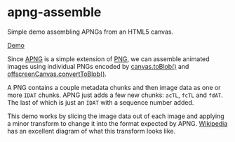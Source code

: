 # apng-assemble
Simple demo assembling APNGs from an HTML5 canvas.

[Demo](https://dalecurtis.github.io/apng-assemble/)

Since [APNG](https://wiki.mozilla.org/APNG_Specification#Structure) is a simple
extension of [PNG](https://en.wikipedia.org/wiki/PNG), we can assemble animated
images using individual PNGs encoded by [canvas.toBlob()](https://developer.mozilla.org/en-US/docs/Web/API/HTMLCanvasElement/toBlob)
and [offscreenCanvas.convertToBlob()](https://developer.mozilla.org/en-US/docs/Web/API/OffscreenCanvas/convertToBlob).

A PNG contains a couple metadata chunks and then image data as one or more
`IDAT` chunks. APNG just adds a few new chunks: `acTL`, `fcTL` and `fdAT`. The
last of which is just an `IDAT` with a sequence number added.

This demo works by slicing the image data out of each image and applying a minor
transform to change it into the format expected by APNG. [Wikipedia](https://en.wikipedia.org/wiki/APNG#File_format) has an excellent diagram of
what this transform looks like.

